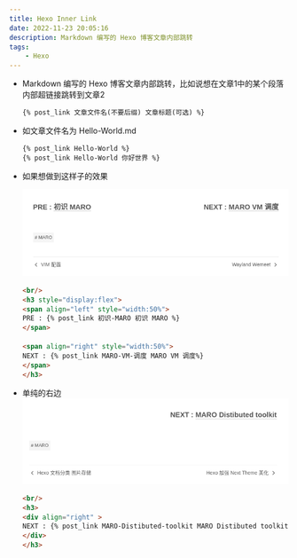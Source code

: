 ```yaml
---
title: Hexo Inner Link
date: 2022-11-23 20:05:16
description: Markdown 编写的 Hexo 博客文章内部跳转
tags:
    - Hexo
---
```


- Markdown 编写的 Hexo 博客文章内部跳转，比如说想在文章1中的某个段落内部超链接跳转到文章2


    ```markdown
    {% post_link 文章文件名(不要后缀) 文章标题(可选) %}
    ```
- 如文章文件名为 Hello-World.md

    ```markdown
    {% post_link Hello-World %}
    {% post_link Hello-World 你好世界 %}
    ```

- 如果想做到这样子的效果

    <img src="/pictures/Hexo-Inner-Link/2022.11.23.20.17.03.png"/>
    
    ```html
    <br/>
    <h3 style="display:flex">
    <span align="left" style="width:50%">
    PRE : {% post_link 初识-MARO 初识 MARO %}
    </span>
    
    <span align="right" style="width:50%">
    NEXT : {% post_link MARO-VM-调度 MARO VM 调度%}
    </span>
    </h3>
    ```

- 单纯的右边
    <img src="/pictures/Hexo-Inner-Link/2022.11.23.20.15.53.png"/>
    ```html
    <br/>
    <h3>
    <div align="right" >
    NEXT : {% post_link MARO-Distibuted-toolkit MARO Distibuted toolkit %}
    </div>
    </h3>
    ```
    
<script src="https://giscus.app/client.js"
        data-repo="HCY-ASLEEP/HCY-ASLEEP.github.io"
        data-repo-id="R_kgDOISFjNg"
        data-category="Announcements"
        data-category-id="DIC_kwDOISFjNs4CUJyb"
        data-mapping="pathname"
        data-strict="0"
        data-reactions-enabled="1"
        data-emit-metadata="0"
        data-input-position="bottom"
        data-theme="light"
        data-lang="zh-CN"
        crossorigin="anonymous"
        async>
</script>
